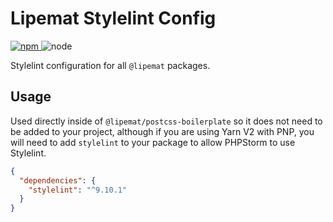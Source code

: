 # Lipemat Stylelint Config

<p>
<a href="https://www.npmjs.com/package/@lipemat/stylelint-config">
<img alt="npm" src="https://img.shields.io/npm/v/@lipemat/stylelint-config.svg">
</a>
    <img alt="node" src="https://img.shields.io/node/v/@lipemat/stylelint-config.svg">
</p>

Stylelint configuration for all `@lipemat` packages.

## Usage

Used directly inside of `@lipemat/postcss-boilerplate` so it does not need to be added to your project,
although if you are using Yarn V2 with PNP, you will need to add `stylelint` to your package to
allow PHPStorm to use Stylelint.

```json
{
  "dependencies": {
    "stylelint": "^9.10.1"
  }
}

```
